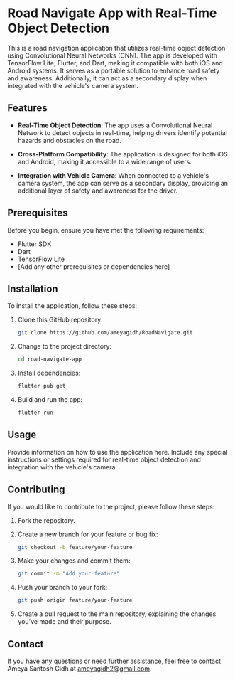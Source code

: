 # Road Navigate App with Real-Time Object Detection

This is a road navigation application that utilizes real-time object detection using Convolutional Neural Networks (CNN). The app is developed with TensorFlow Lite, Flutter, and Dart, making it compatible with both iOS and Android systems. It serves as a portable solution to enhance road safety and awareness. Additionally, it can act as a secondary display when integrated with the vehicle's camera system.

## Features

- **Real-Time Object Detection**: The app uses a Convolutional Neural Network to detect objects in real-time, helping drivers identify potential hazards and obstacles on the road.

- **Cross-Platform Compatibility**: The application is designed for both iOS and Android, making it accessible to a wide range of users.

- **Integration with Vehicle Camera**: When connected to a vehicle's camera system, the app can serve as a secondary display, providing an additional layer of safety and awareness for the driver.

## Prerequisites

Before you begin, ensure you have met the following requirements:

- Flutter SDK
- Dart
- TensorFlow Lite
- [Add any other prerequisites or dependencies here]

## Installation

To install the application, follow these steps:

1. Clone this GitHub repository:

   ```bash
   git clone https://github.com/ameyagidh/RoadNavigate.git
   ```

2. Change to the project directory:

   ```bash
   cd road-navigate-app
   ```

3. Install dependencies:

   ```bash
   flutter pub get
   ```

4. Build and run the app:

   ```bash
   flutter run
   ```

## Usage

Provide information on how to use the application here. Include any special instructions or settings required for real-time object detection and integration with the vehicle's camera.

## Contributing

If you would like to contribute to the project, please follow these steps:

1. Fork the repository.

2. Create a new branch for your feature or bug fix:

   ```bash
   git checkout -b feature/your-feature
   ```

3. Make your changes and commit them:

   ```bash
   git commit -m "Add your feature"
   ```

4. Push your branch to your fork:

   ```bash
   git push origin feature/your-feature
   ```

5. Create a pull request to the main repository, explaining the changes you've made and their purpose.


## Contact

If you have any questions or need further assistance, feel free to contact Ameya Santosh Gidh at ameyagidh2@gmail.com.
